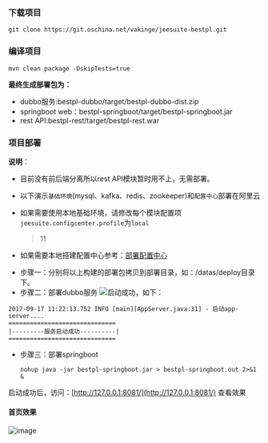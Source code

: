 ### 下载项目

```
git clone https://git.oschina.net/vakinge/jeesuite-bestpl.git
```

### 编译项目

```
mvn clean package -DskipTests=true
```

**最终生成部署包为：**

* dubbo服务:bestpl-dubbo/target/bestpl-dubbo-dist.zip
* springboot web：bestpl-springboot/target/bestpl-springboot.jar
* rest API:bestpl-rest/target/bestpl-rest.war

### 项目部署

**说明**：
  - 目前没有前后端分离所以rest API模块暂时用不上，无需部署。
  - 以下演示`基础环境`(mysql、kafka、redis、zookeeper)和`配置中心`部署在阿里云
  - 如果需要使用本地基础环境，请修改每个模块配置项`jeesuite.configcenter.profile`为`local`
     > 11
     
  - 如果需要本地搭建配置中心参考：[部署配置中心](./confcenter.md)


* 步骤一：分别将以上构建的部署包拷贝到部署目录，如：/datas/deploy目录下。
* 步骤二：部署dubbo服务
  ![](http://ojmezn0eq.bkt.clouddn.com/duubo-deploy-1.png)启动成功，如下：

```
2017-09-17 11:22:13.752 INFO [main][AppServer.java:31] - 启动app-server....
==============================
|---------服务启动成功----------|
==============================
```

* 步骤三：部署springboot
  ```
  nohup java -jar bestpl-springboot.jar > bestpl-springboot.out 2>&1 &
  ```

启动成功后，访问：[http://127.0.0.1:8081/](http://127.0.0.1:8081/)  查看效果

#### 首页效果
![image](http://ojmezn0eq.bkt.clouddn.com/bestpl_snapshot.png)